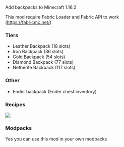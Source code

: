 Add backpacks to Minecraft 1.16.2

This mod require Fabric Loader and Fabric API to work (https://fabricmc.net/)

### Tiers

- Leather Backpack (18 slots)
- Iron Backpack (36 slots)
- Gold Backpack (54 slots)
- Diamond Backpack (77 slots)
- Netherite Backpack (117 slots)

### Other

- Ender backpack (Ender chest inventory)

### Recipes

![](https://i.imgur.com/j2773al.png)

### Modpacks

Yes you can use this mod in your own modpacks
